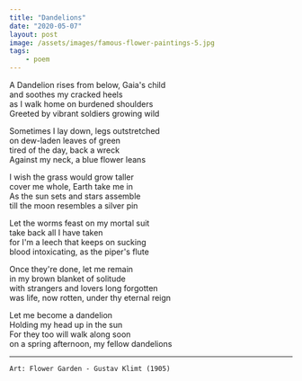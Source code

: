 ```yaml
---
title: "Dandelions"
date: "2020-05-07"
layout: post
image: /assets/images/famous-flower-paintings-5.jpg
tags: 
    - poem
---
```




A Dandelion rises from below, Gaia's child  
and soothes my cracked heels  
as I walk home on burdened shoulders    
Greeted by vibrant soldiers growing wild   


Sometimes I lay down, legs outstretched  
on dew-laden leaves of green  
tired of the day, back a wreck  
Against my neck, a blue flower leans  

I wish the grass would grow taller  
cover me whole, Earth take me in  
As the sun sets and stars assemble  
till the moon resembles a silver pin  

Let the worms feast on my mortal suit   
take back all I have taken  
for I'm a leech that keeps on sucking   
blood intoxicating, as the piper's flute  

Once they're done, let me remain  
in my brown blanket of solitude  
with strangers and lovers long forgotten   
was life, now rotten, under thy eternal reign  

Let me become a dandelion  
Holding my head up in the sun   
For they too will walk along soon   
on a spring afternoon, my fellow dandelions  


***

`Art: Flower Garden - Gustav Klimt (1905)`
